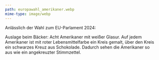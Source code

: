 ```yaml
---
path: europawahl_amerikaner.webp
mime-type: image/webp
---
```


Anlässlich der Wahl zum EU-Parlament 2024:

Auslage beim Bäcker: Acht Amerikaner mit weißer Glasur. Auf jedem Amerikaner ist mit roter Lebensmittelfarbe ein Kreis gemalt, über den Kreis ein schwarzes Kreuz aus Schokolade. Dadurch sehen die Amerikaner so aus wie ein angekreuzter Stimmzettel.
